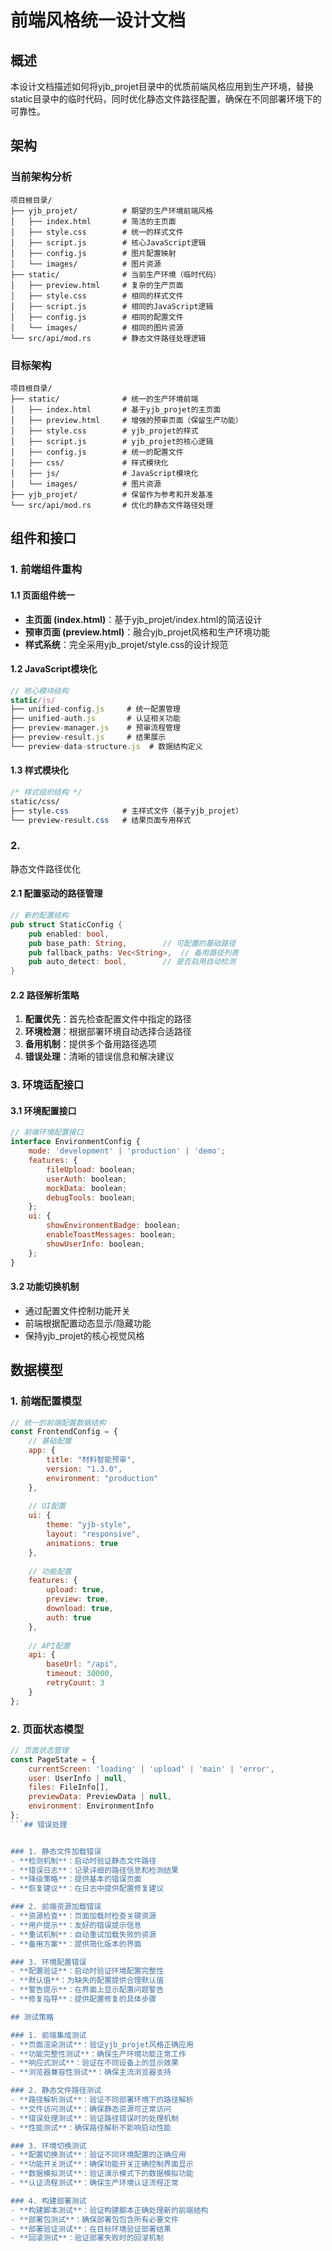 # 前端风格统一设计文档

## 概述

本设计文档描述如何将yjb_projet目录中的优质前端风格应用到生产环境，替换static目录中的临时代码，同时优化静态文件路径配置，确保在不同部署环境下的可靠性。

## 架构

### 当前架构分析

```
项目根目录/
├── yjb_projet/          # 期望的生产环境前端风格
│   ├── index.html       # 简洁的主页面
│   ├── style.css        # 统一的样式文件
│   ├── script.js        # 核心JavaScript逻辑
│   ├── config.js        # 图片配置映射
│   └── images/          # 图片资源
├── static/              # 当前生产环境（临时代码）
│   ├── preview.html     # 复杂的生产页面
│   ├── style.css        # 相同的样式文件
│   ├── script.js        # 相同的JavaScript逻辑
│   ├── config.js        # 相同的配置文件
│   └── images/          # 相同的图片资源
└── src/api/mod.rs       # 静态文件路径处理逻辑
```

### 目标架构

```
项目根目录/
├── static/              # 统一的生产环境前端
│   ├── index.html       # 基于yjb_projet的主页面
│   ├── preview.html     # 增强的预审页面（保留生产功能）
│   ├── style.css        # yjb_projet的样式
│   ├── script.js        # yjb_projet的核心逻辑
│   ├── config.js        # 统一的配置文件
│   ├── css/             # 样式模块化
│   ├── js/              # JavaScript模块化
│   └── images/          # 图片资源
├── yjb_projet/          # 保留作为参考和开发基准
└── src/api/mod.rs       # 优化的静态文件路径处理
```

## 组件和接口

### 1. 前端组件重构

#### 1.1 页面组件统一
- **主页面 (index.html)**：基于yjb_projet/index.html的简洁设计
- **预审页面 (preview.html)**：融合yjb_projet风格和生产环境功能
- **样式系统**：完全采用yjb_projet/style.css的设计规范

#### 1.2 JavaScript模块化
```javascript
// 核心模块结构
static/js/
├── unified-config.js     # 统一配置管理
├── unified-auth.js       # 认证相关功能
├── preview-manager.js    # 预审流程管理
├── preview-result.js     # 结果展示
└── preview-data-structure.js  # 数据结构定义
```

#### 1.3 样式模块化
```css
/* 样式组织结构 */
static/css/
├── style.css            # 主样式文件（基于yjb_projet）
└── preview-result.css   # 结果页面专用样式
```
### 2. 
静态文件路径优化

#### 2.1 配置驱动的路径管理
```rust
// 新的配置结构
pub struct StaticConfig {
    pub enabled: bool,
    pub base_path: String,        // 可配置的基础路径
    pub fallback_paths: Vec<String>,  // 备用路径列表
    pub auto_detect: bool,        // 是否启用自动检测
}
```

#### 2.2 路径解析策略
1. **配置优先**：首先检查配置文件中指定的路径
2. **环境检测**：根据部署环境自动选择合适路径
3. **备用机制**：提供多个备用路径选项
4. **错误处理**：清晰的错误信息和解决建议

### 3. 环境适配接口

#### 3.1 环境配置接口
```javascript
// 前端环境配置接口
interface EnvironmentConfig {
    mode: 'development' | 'production' | 'demo';
    features: {
        fileUpload: boolean;
        userAuth: boolean;
        mockData: boolean;
        debugTools: boolean;
    };
    ui: {
        showEnvironmentBadge: boolean;
        enableToastMessages: boolean;
        showUserInfo: boolean;
    };
}
```

#### 3.2 功能切换机制
- 通过配置文件控制功能开关
- 前端根据配置动态显示/隐藏功能
- 保持yjb_projet的核心视觉风格

## 数据模型

### 1. 前端配置模型
```javascript
// 统一的前端配置数据结构
const FrontendConfig = {
    // 基础配置
    app: {
        title: "材料智能预审",
        version: "1.3.0",
        environment: "production"
    },
    
    // UI配置
    ui: {
        theme: "yjb-style",
        layout: "responsive",
        animations: true
    },
    
    // 功能配置
    features: {
        upload: true,
        preview: true,
        download: true,
        auth: true
    },
    
    // API配置
    api: {
        baseUrl: "/api",
        timeout: 30000,
        retryCount: 3
    }
};
```

### 2. 页面状态模型
```javascript
// 页面状态管理
const PageState = {
    currentScreen: 'loading' | 'upload' | 'main' | 'error',
    user: UserInfo | null,
    files: FileInfo[],
    previewData: PreviewData | null,
    environment: EnvironmentInfo
};
```## 错误处理


### 1. 静态文件加载错误
- **检测机制**：启动时验证静态文件路径
- **错误日志**：记录详细的路径信息和检测结果
- **降级策略**：提供基本的错误页面
- **恢复建议**：在日志中提供配置修复建议

### 2. 前端资源加载错误
- **资源检查**：页面加载时检查关键资源
- **用户提示**：友好的错误提示信息
- **重试机制**：自动重试加载失败的资源
- **备用方案**：提供简化版本的界面

### 3. 环境配置错误
- **配置验证**：启动时验证环境配置完整性
- **默认值**：为缺失的配置提供合理默认值
- **警告提示**：在界面上显示配置问题警告
- **修复指导**：提供配置修复的具体步骤

## 测试策略

### 1. 前端集成测试
- **页面渲染测试**：验证yjb_projet风格正确应用
- **功能完整性测试**：确保生产环境功能正常工作
- **响应式测试**：验证在不同设备上的显示效果
- **浏览器兼容性测试**：确保主流浏览器支持

### 2. 静态文件路径测试
- **路径解析测试**：验证不同部署环境下的路径解析
- **文件访问测试**：确保静态资源可正常访问
- **错误处理测试**：验证路径错误时的处理机制
- **性能测试**：确保路径解析不影响启动性能

### 3. 环境切换测试
- **配置切换测试**：验证不同环境配置的正确应用
- **功能开关测试**：确保功能开关正确控制界面显示
- **数据模拟测试**：验证演示模式下的数据模拟功能
- **认证流程测试**：确保生产环境认证流程正常

### 4. 构建部署测试
- **构建脚本测试**：验证构建脚本正确处理新的前端结构
- **部署包测试**：确保部署包包含所有必要文件
- **部署验证测试**：在目标环境验证部署结果
- **回滚测试**：验证部署失败时的回滚机制